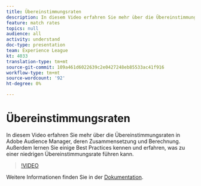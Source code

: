 ```yaml
---
title: Übereinstimmungsraten
description: In diesem Video erfahren Sie mehr über die Übereinstimmungsraten in Adobe Audience Manager, deren Zusammensetzung und Berechnung. Außerdem lernen Sie einige Best Practices kennen und erfahren, was zu einer niedrigen Übereinstimmungsrate führen kann.
feature: match rates
topics: null
audience: all
activity: understand
doc-type: presentation
team: Experience League
kt: 4033
translation-type: tm+mt
source-git-commit: 109a461d6022639c2e0427248eb85533ac41f916
workflow-type: tm+mt
source-wordcount: '92'
ht-degree: 0%

---
```



# Übereinstimmungsraten

In diesem Video erfahren Sie mehr über die Übereinstimmungsraten in Adobe Audience Manager, deren Zusammensetzung und Berechnung. Außerdem lernen Sie einige Best Practices kennen und erfahren, was zu einer niedrigen Übereinstimmungsrate führen kann.

>[!VIDEO](https://video.tv.adobe.com/v/29830/?quality=12)

Weitere Informationen finden Sie in der [Dokumentation](https://docs.adobe.com/help/en/audience-manager/user-guide/features/addressable-audiences.html).
